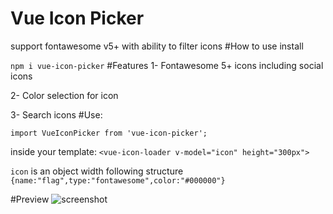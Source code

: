 # Vue Icon Picker
support fontawesome v5+ with ability to filter icons
#How to use
install

`npm i vue-icon-picker`
#Features
1- Fontawesome 5+ icons including social icons

2- Color selection for icon

3- Search icons
#Use:

`import VueIconPicker from 'vue-icon-picker';`

inside your template:
`<vue-icon-loader v-model="icon" height="300px">`

`icon` is an object width following structure `{name:"flag",type:"fontawesome",color:"#000000"}`

#Preview
![screenshot](https://raw.githubusercontent.com/drmovi/vue-icon-picker/master/preview.png)